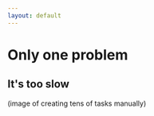 ```yaml
---
layout: default
---
```


# Only one problem

## It's too slow
(image of creating tens of tasks manually)
